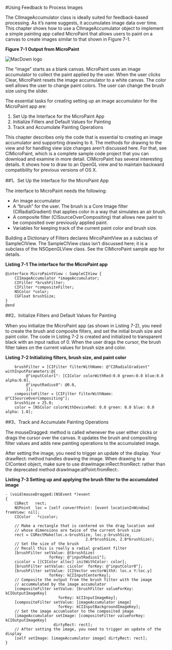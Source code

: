 #Using Feedback to Process Images

The CIImageAccumulator class is ideally suited for feedback-based processing. As it’s name suggests, it accumulates image data over time. This chapter shows how to use a CIImageAccumulator object to implement a simple painting app called MicroPaint that allows users to paint on a canvas to create images similar to that shown in Figure 7-1.

**Figure 7-1  Output from MicroPaint**

![MacDown logo](https://developer.apple.com/library/prerelease/content/documentation/GraphicsImaging/Conceptual/CoreImaging/art/micropaint_example_2x.png)


The “image” starts as a blank canvas. MicroPaint uses an image accumulator to collect the paint applied by the user. When the user clicks Clear, MicroPaint resets the image accumulator to a white canvas. The color well allows the user to change paint colors. The user can change the brush size using the slider.

The essential tasks for creating setting up an image accumulator for the MicroPaint app are:

1. Set Up the Interface for the MicroPaint App
2. Initialize Filters and Default Values for Painting
3. Track and Accumulate Painting Operations

This chapter describes only the code that is essential to creating an image accumulator and supporting drawing to it. The methods for drawing to the view and for handling view size changes aren’t discussed here. For that, see CIMicroPaint, which is a complete sample code project that you can download and examine in more detail. CIMicroPaint has several interesting details. It shows how to draw to an OpenGL view and to maintain backward compatibility for previous versions of OS X.

##1、Set Up the Interface for the MicroPaint App

The interface to MicroPaint needs the following:

* An image accumulator
* A “brush” for the user. The brush is a Core Image filter (CIRadialGradient) that applies color in a way that simulates an air brush.
* A composite filter (CISourceOverCompositing) that allows new paint to be composited over previously applied paint.
* Variables for keeping track of the current paint color and brush size.

Building a Dictionary of Filters declares MircoPaintView as a subclass of SampleCIView. The SampleCIView class isn’t discussed here; it is a subclass of the NSOpenGLView class. See the CIMicroPaint sample app for details.

**Listing 7-1  The interface for the MicroPaint app**

```
@interface MicroPaintView : SampleCIView {
    CIImageAccumulator *imageAccumulator;
    CIFilter *brushFilter;
    CIFilter *compositeFilter;
    NSColor *color;
    CGFloat brushSize;
}
@end
```


##2、Initialize Filters and Default Values for Painting

When you initialize the MicroPaint app (as shown in Listing 7-2), you need to create the brush and composite filters, and set the initial brush size and paint color. The code in Listing 7-2 is created and initialized to transparent black with an input radius of 0. When the user drags the cursor, the brush filter takes on the current values for brush size and color.

**Listing 7-2  Initializing filters, brush size, and paint color**

```
    brushFilter = [CIFilter filterWithName: @"CIRadialGradient" withInputParameters:@{
         @"inputColor1": [CIColor colorWithRed:0.0 green:0.0 blue:0.0 alpha:0.0],
         @"inputRadius0": @0.0,
         }];
    compositeFilter = [CIFilter filterWithName: @"CISourceOverCompositing"];
    brushSize = 25.0;
    color = [NSColor colorWithDeviceRed: 0.0 green: 0.0 blue: 0.0 alpha: 1.0];
```

##3、Track and Accumulate Painting Operations

The mouseDragged: method is called whenever the user either clicks or drags the cursor over the canvas. It updates the brush and compositing filter values and adds new painting operations to the accumulated image.

After setting the image, you need to trigger an update of the display. Your drawRect: method handles drawing the image. When drawing to a CIContext object, make sure to use drawImage:inRect:fromRect: rather than the deprecated method drawImage:atPoint:fromRect:.

**Listing 7-3  Setting up and applying the brush filter to the accumulated image**

```
- (void)mouseDragged:(NSEvent *)event
{
    CGRect   rect;
    NSPoint  loc = [self convertPoint: [event locationInWindow] fromView: nil];
    CIColor   *cicolor;
 
    // Make a rectangle that is centered on the drag location and
    // whose dimensions are twice of the current brush size
    rect = CGRectMake(loc.x-brushSize, loc.y-brushSize,
                                   2.0*brushSize, 2.0*brushSize);
    // Set the size of the brush
    // Recall this is really a radial gradient filter
    [brushFilter setValue: @(brushSize)
                   forKey: @"inputRadius1"];
    cicolor = [[CIColor alloc] initWithColor: color];
    [brushFilter setValue: cicolor  forKey: @"inputColor0"];
    [brushFilter setValue: [CIVector vectorWithX: loc.x Y:loc.y]
                   forKey: kCIInputCenterKey];
    // Composite the output from the brush filter with the image
    // accummulated by the image accumulator
    [compositeFilter setValue: [brushFilter valueForKey: kCIOutputImageKey]
                       forKey: kCIInputImageKey];
    [compositeFilter setValue: [imageAccumulator image]
                       forKey: kCIInputBackgroundImageKey];
    // Set the image accumluator to the composited image
    [imageAccumulator setImage: [compositeFilter valueForKey: kCIOutputImageKey]
                     dirtyRect: rect];
    // After setting the image, you need to trigger an update of the display
    [self setImage: [imageAccumulator image] dirtyRect: rect];
}
```


